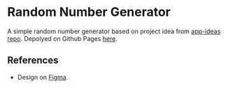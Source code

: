 # Random Number Generator

A simple random number generator based on project idea from [app-ideas repo](https://github.com/florinpop17/app-ideas/blob/master/Projects/1-Beginner/Random-Number-Generator.md). Depolyed on Github Pages [here](https://deadmercury.github.io/implement-app-ideas/beginner/Random-Number-Generator/index.html).

## References

- Design on [Figma](https://www.figma.com/file/kpyRPnYT5LiA1EDySy1Jds/Random-Number-Generator?node-id=0%3A1).

